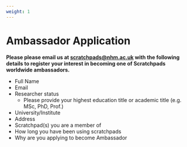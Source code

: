 ```yaml
---
weight: 1
---
```


# Ambassador Application

**Please please email us at [scratchpads@nhm.ac.uk](mailto:scratchpads@nhm.ac.uk) with the following details to register your interest in becoming one of Scratchpads worldwide ambassadors.**

 - Full Name
 - Email
 - Researcher status
   - Please provide your highest education title or academic title (e.g. MSc, PhD, Prof.)
 - University/Institute
 - Address
 - Scratchpad(s) you are a member of
 - How long you have been using scratchpads
 - Why are you applying to become Ambassador

